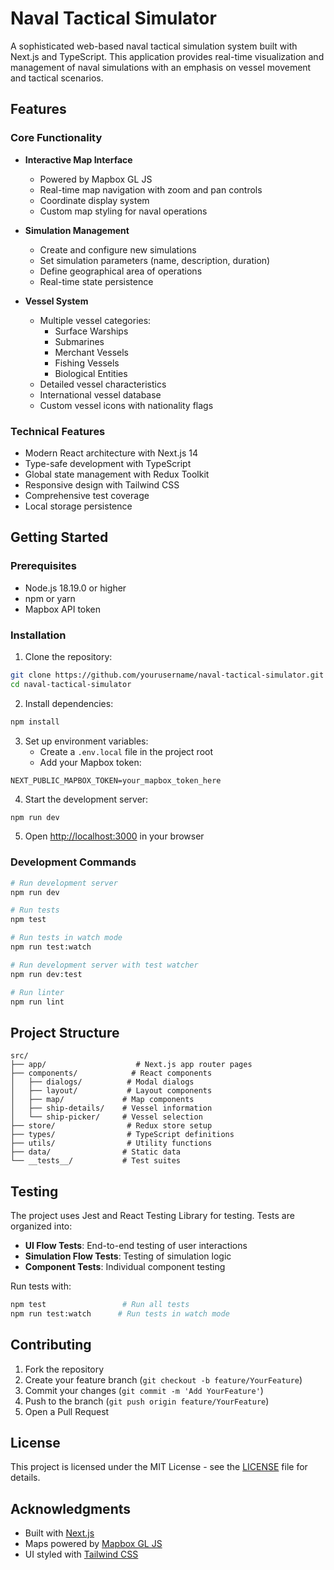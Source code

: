 # Naval Tactical Simulator

A sophisticated web-based naval tactical simulation system built with Next.js and TypeScript. This application provides real-time visualization and management of naval simulations with an emphasis on vessel movement and tactical scenarios.

## Features

### Core Functionality
- **Interactive Map Interface**
  - Powered by Mapbox GL JS
  - Real-time map navigation with zoom and pan controls
  - Coordinate display system
  - Custom map styling for naval operations

- **Simulation Management**
  - Create and configure new simulations
  - Set simulation parameters (name, description, duration)
  - Define geographical area of operations
  - Real-time state persistence

- **Vessel System**
  - Multiple vessel categories:
    - Surface Warships
    - Submarines
    - Merchant Vessels
    - Fishing Vessels
    - Biological Entities
  - Detailed vessel characteristics
  - International vessel database
  - Custom vessel icons with nationality flags

### Technical Features
- Modern React architecture with Next.js 14
- Type-safe development with TypeScript
- Global state management with Redux Toolkit
- Responsive design with Tailwind CSS
- Comprehensive test coverage
- Local storage persistence

## Getting Started

### Prerequisites
- Node.js 18.19.0 or higher
- npm or yarn
- Mapbox API token

### Installation

1. Clone the repository:
```bash
git clone https://github.com/yourusername/naval-tactical-simulator.git
cd naval-tactical-simulator
```

2. Install dependencies:
```bash
npm install
```

3. Set up environment variables:
   - Create a `.env.local` file in the project root
   - Add your Mapbox token:
```
NEXT_PUBLIC_MAPBOX_TOKEN=your_mapbox_token_here
```

4. Start the development server:
```bash
npm run dev
```

5. Open [http://localhost:3000](http://localhost:3000) in your browser

### Development Commands

```bash
# Run development server
npm run dev

# Run tests
npm test

# Run tests in watch mode
npm run test:watch

# Run development server with test watcher
npm run dev:test

# Run linter
npm run lint
```

## Project Structure

```
src/
├── app/                    # Next.js app router pages
├── components/            # React components
│   ├── dialogs/          # Modal dialogs
│   ├── layout/           # Layout components
│   ├── map/             # Map components
│   ├── ship-details/    # Vessel information
│   └── ship-picker/     # Vessel selection
├── store/                # Redux store setup
├── types/                # TypeScript definitions
├── utils/                # Utility functions
├── data/                # Static data
└── __tests__/           # Test suites
```

## Testing

The project uses Jest and React Testing Library for testing. Tests are organized into:

- **UI Flow Tests**: End-to-end testing of user interactions
- **Simulation Flow Tests**: Testing of simulation logic
- **Component Tests**: Individual component testing

Run tests with:
```bash
npm test                 # Run all tests
npm run test:watch      # Run tests in watch mode
```

## Contributing

1. Fork the repository
2. Create your feature branch (`git checkout -b feature/YourFeature`)
3. Commit your changes (`git commit -m 'Add YourFeature'`)
4. Push to the branch (`git push origin feature/YourFeature`)
5. Open a Pull Request

## License

This project is licensed under the MIT License - see the [LICENSE](LICENSE) file for details.

## Acknowledgments

- Built with [Next.js](https://nextjs.org/)
- Maps powered by [Mapbox GL JS](https://www.mapbox.com/mapbox-gl-js)
- UI styled with [Tailwind CSS](https://tailwindcss.com/) 